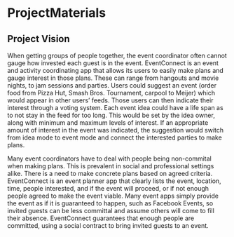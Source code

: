 # ProjectMaterials
## Project Vision
When getting groups of people together, the event coordinator often cannot gauge how invested each guest is in the event. EventConnect is an event and activity coordinating app that allows its users to easily make plans and gauge interest in those plans. These can range from hangouts and movie nights, to jam sessions and parties. Users could suggest an event (order food from Pizza Hut, Smash Bros. Tournament, carpool to Meijer) which would appear in other users’ feeds. Those users can then indicate their interest through a voting system. Each event idea could have a life span as to not stay in the feed for too long. This would be set by the idea owner, along with minimum and maximum levels of interest. If an appropriate amount of interest in the event was indicated, the suggestion would switch from idea mode to event mode and connect the interested parties to make plans.

Many event coordinators have to deal with people being non-commital when making plans. This is prevalent in social and professional settings alike. There is a need to make concrete plans based on agreed criteria. EventConnect is an event planner app that clearly lists the event, location, time, people interested, and if the event will proceed, or if not enough people agreed to make the event viable. Many event apps simply provide the event as if it is guaranteed to happen, such as Facebook Events, so invited guests can be less committal and assume others will come to fill their absence. EventConnect guarantees that enough people are committed, using a social contract to bring invited guests to an event. 

 

